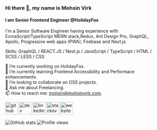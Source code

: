 ### Hi there 👋, my name is Mohsin Virk
#### I am Senior Frontend Engineer @HolidayFox
I'm a Senior Software Engineer having experience with EcmaScript/TypeScript MERN stack,Redux, Ant Design Pro, GraphQL, Apollo, Progressive web apps (PWA), Firebase and Next.js.

Skills: GraphQL / REACT.JS / Next.js / JavaScript / TypeScript / HTML / SCSS / LESS / CSS

🔭 I’m currently working on HolidayFox.   
🌱 I’m currently learning Frontend Accessibility and Performace enhancements.   
👯 I’m looking to collaborate on OSS projects.   
💬 Ask me about Freelancing.   
📫 How to reach me: mohsin@mohsinvirk.com.   

[<img src='https://cdn.jsdelivr.net/npm/simple-icons@3.0.1/icons/github.svg' alt='github' height='40'>](https://github.com/mohsinvirk)  [<img src='https://cdn.jsdelivr.net/npm/simple-icons@3.0.1/icons/dev-dot-to.svg' alt='dev' height='40'>](https://dev.to/mohsinvirk)  [<img src='https://cdn.jsdelivr.net/npm/simple-icons@3.0.1/icons/linkedin.svg' alt='linkedin' height='40'>](https://www.linkedin.com/in/mohsin-virk/)    [<img src='https://cdn.jsdelivr.net/npm/simple-icons@3.0.1/icons/stackoverflow.svg' alt='stackoverflow' height='40'>](https://stackoverflow.com/users/6318732)  [<img src='https://cdn.jsdelivr.net/npm/simple-icons@3.0.1/icons/icloud.svg' alt='website' height='40'>](mohsinvirk.com)  

![GitHub stats](https://github-readme-stats.vercel.app/api?username=webdev-codeline&show_icons=true)  ![Profile views](https://gpvc.arturio.dev/webdev-codeline)  
